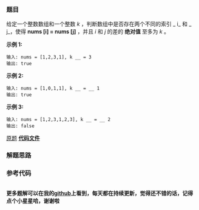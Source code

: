 ### 题目
给定一个整数数组和一个整数  _k_ ，判断数组中是否存在两个不同的索引 _  i_ 和 _  j_，使得  **nums [i] = nums [j]**
，并且 _i_ 和 _j_  的差的 **绝对值** 至多为 _k_ 。



**示例  1:**

    
    
    输入: nums = [1,2,3,1], k __ = 3
    输出: true

**示例 2:**

    
    
    输入: nums = [1,0,1,1], k __ = __ 1
    输出: true

**示例 3:**

    
    
    输入: nums = [1,2,3,1,2,3], k __ = __ 2
    输出: false

[原题](https://leetcode-cn.com/problems/contains-duplicate-ii/)    **[代码文件]()**


### 解题思路




### 参考代码

```go


```




**更多题解可以在我的[github](https://github.com/LZH139/leetcode_Go)上看到，每天都在持续更新，觉得还不错的话，记得点个小星星哈，谢谢啦**
